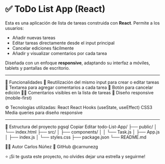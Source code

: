 # ✅ ToDo List App (React)

Esta es una aplicación de lista de tareas construida con **React**. Permite a los usuarios:

- Añadir nuevas tareas
- Editar tareas directamente desde el input principal
- Cancelar ediciones fácilmente
- Añadir y visualizar comentarios por cada tarea

Diseñada con un enfoque **responsive**, adaptando su interfaz a móviles, tablets y pantallas de escritorio.

---

🚀 Funcionalidades
🔄 Reutilización del mismo input para crear o editar tareas
💬 Textarea para agregar comentarios a cada tarea
🧹 Botón para cancelar edición
🧑‍💻 Comentarios visibles en la lista de tareas
📱 Diseño responsive (mobile-first)

⚙️ Tecnologías utilizadas:
React
React Hooks (useState, useEffect)
CSS3
Media queries para diseño responsive

---

📁 Estructura del proyecto
pgsql
Copiar
Editar
todo-List-App/
├── public/
│   └── index.html
├── src/
│   ├── components/
│   │   └── Task.js
│   ├── App.js
│   ├── index.js
│   └── styles.css
├── package.json
└── README.md

👨‍💻 Autor
Carlos Núñez
📎 GitHub @carnunezg

⭐ ¡Si te gusta este proyecto, no olvides dejar una estrella y seguirme!
